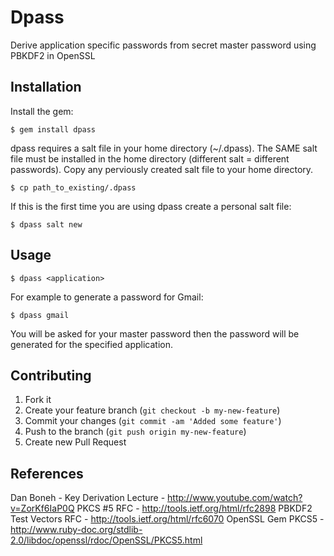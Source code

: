 # Dpass

Derive application specific passwords from secret master password using PBKDF2 in OpenSSL

## Installation

Install the gem:

    $ gem install dpass

dpass requires a salt file in your home directory (~/.dpass). The SAME salt file must be installed in the home directory (different salt = different passwords). Copy any perviously created salt file to your home directory.

    $ cp path_to_existing/.dpass

If this is the first time you are using dpass create a personal salt file:

    $ dpass salt new

## Usage

    $ dpass <application>

For example to generate a password for Gmail:

    $ dpass gmail

You will be asked for your master password then the password will be generated for the specified application.

## Contributing

1. Fork it
2. Create your feature branch (`git checkout -b my-new-feature`)
3. Commit your changes (`git commit -am 'Added some feature'`)
4. Push to the branch (`git push origin my-new-feature`)
5. Create new Pull Request

## References

Dan Boneh - Key Derivation Lecture - http://www.youtube.com/watch?v=ZorKf6IaP0Q
PKCS #5 RFC - http://tools.ietf.org/html/rfc2898
PBKDF2 Test Vectors RFC - http://tools.ietf.org/html/rfc6070
OpenSSL Gem PKCS5 - http://www.ruby-doc.org/stdlib-2.0/libdoc/openssl/rdoc/OpenSSL/PKCS5.html
